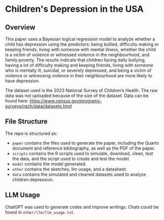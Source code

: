 # Children's Depression in the USA
## Overview
This paper uses a Bayesian logical regression model to analyze whether a child has depression using the predictors: being bullied, difficulty making or keeping friends, living with someone with mental illness, whether the child is a victim of violence or witnessed violence in the neighbourhood, and family poverty. The results indicate that children facing daily bullying, having a lot of difficulty making and keeping friends, living with someone who is mentally ill, suicidal, or severely depressed, and being a victim of violence or witnessing violence in their neighbourhood are more likely to have depression. 

The dataset used is the 2023 National Survey of Children’s Health. The raw data was not uploaded because of the size of the dataset.
Data can be found here: https://www.census.gov/programs-surveys/nsch/data/datasets.html

## File Structure
The repo is structured as:
-   `paper` contains the files used to generate the paper, including the Quarto document and reference bibliography, as well as the PDF of the paper. 
-   `scripts` contains the R scripts used to simulate, download, clean, test the data, and the script used to create and test the model.
-   `model` contains the model generated.
-   `other` contains the sketches, llm usage, and a datasheet.
-   `data` contains the simulated and cleaned datasets used to analyze children depression.

## LLM Usage
ChatGPT was used to generate codes and improve writings. Chats could be found in `other/llm/llm_usage.txt`.
